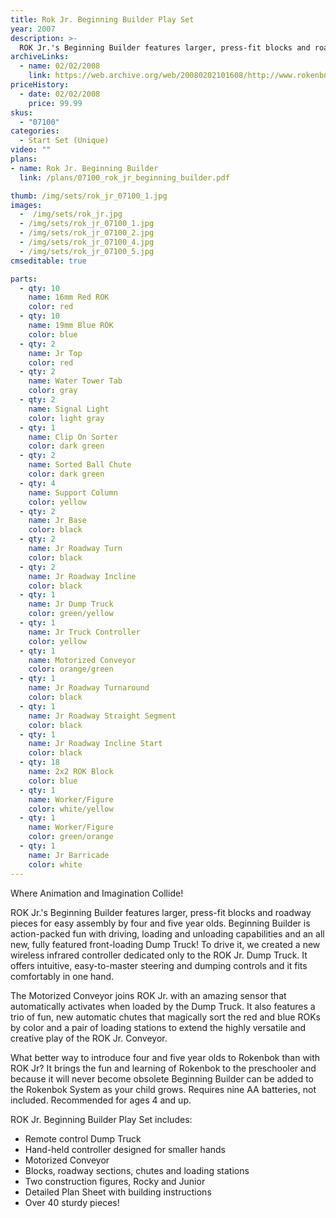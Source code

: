 ```yaml
---
title: Rok Jr. Beginning Builder Play Set
year: 2007
description: >-
  ROK Jr.'s Beginning Builder features larger, press-fit blocks and roadway pieces for easy assembly by four and five year olds. Beginning Builder is action-packed fun with driving, loading and unloading capabilities and an all new, fully featured front-loading Dump Truck!
archiveLinks:
  - name: 02/02/2008
    link: https://web.archive.org/web/20080202101608/http://www.rokenbok.com/catalog/07100_pd_ss_rokjr.html
priceHistory:
  - date: 02/02/2008
    price: 99.99
skus:
  - "07100"
categories:
  - Start Set (Unique)
video: ""
plans:
- name: Rok Jr. Beginning Builder
  link: /plans/07100_rok_jr_beginning_builder.pdf

thumb: /img/sets/rok_jr_07100_1.jpg
images:
  -  /img/sets/rok_jr.jpg
  - /img/sets/rok_jr_07100_1.jpg
  - /img/sets/rok_jr_07100_2.jpg
  - /img/sets/rok_jr_07100_4.jpg
  - /img/sets/rok_jr_07100_5.jpg
cmseditable: true

parts:
  - qty: 10
    name: 16mm Red ROK
    color: red
  - qty: 10
    name: 19mm Blue ROK
    color: blue
  - qty: 2
    name: Jr Top
    color: red
  - qty: 2
    name: Water Tower Tab
    color: gray
  - qty: 2
    name: Signal Light
    color: light gray
  - qty: 1
    name: Clip On Sorter
    color: dark green
  - qty: 2
    name: Sorted Ball Chute
    color: dark green
  - qty: 4
    name: Support Column
    color: yellow
  - qty: 2
    name: Jr Base
    color: black
  - qty: 2
    name: Jr Roadway Turn
    color: black
  - qty: 2
    name: Jr Roadway Incline
    color: black
  - qty: 1
    name: Jr Dump Truck
    color: green/yellow
  - qty: 1
    name: Jr Truck Controller
    color: yellow
  - qty: 1
    name: Motorized Conveyor
    color: orange/green
  - qty: 1
    name: Jr Roadway Turnaround
    color: black
  - qty: 1
    name: Jr Roadway Straight Segment
    color: black
  - qty: 1
    name: Jr Roadway Incline Start
    color: black
  - qty: 18
    name: 2x2 ROK Block
    color: blue
  - qty: 1
    name: Worker/Figure
    color: white/yellow
  - qty: 1
    name: Worker/Figure
    color: green/orange
  - qty: 1
    name: Jr Barricade
    color: white
---
```

Where Animation and Imagination Collide!

ROK Jr.'s Beginning Builder features larger, press-fit blocks and roadway pieces for easy assembly by four and five year olds. Beginning Builder is action-packed fun with driving, loading and unloading capabilities and an all new, fully featured front-loading Dump Truck! To drive it, we created a new wireless infrared controller dedicated only to the ROK Jr. Dump Truck. It offers intuitive, easy-to-master steering and dumping controls and it fits comfortably in one hand.

The Motorized Conveyor joins ROK Jr. with an amazing sensor that automatically activates when loaded by the Dump Truck. It also features a trio of fun, new automatic chutes that magically sort the red and blue ROKs by color and a pair of loading stations to extend the highly versatile and creative play of the ROK Jr. Conveyor.

What better way to introduce four and five year olds to Rokenbok than with ROK Jr? It brings the fun and learning of Rokenbok to the preschooler and because it will never become obsolete Beginning Builder can be added to the Rokenbok System as your child grows. Requires nine AA batteries, not included. Recommended for ages 4 and up.

ROK Jr. Beginning Builder Play Set includes:
- Remote control Dump Truck
- Hand-held controller designed for smaller hands
- Motorized Conveyor
- Blocks, roadway sections, chutes and loading stations
- Two construction figures, Rocky and Junior
- Detailed Plan Sheet with building instructions
- Over 40 sturdy pieces!
